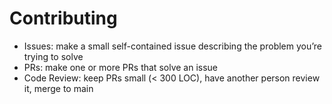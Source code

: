 # Contributing

- Issues: make a small self-contained issue describing the problem you’re trying to solve
- PRs: make one or more PRs that solve an issue
- Code Review: keep PRs small (< 300 LOC), have another person review it, merge to main
